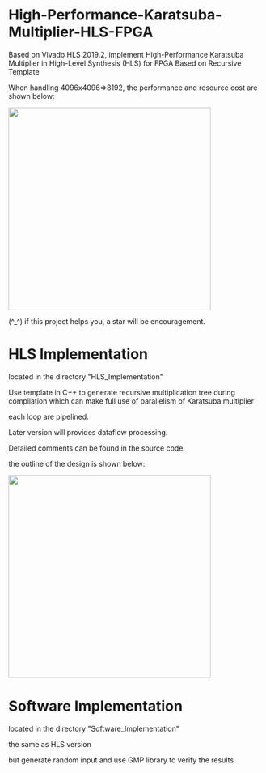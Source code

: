 # High-Performance-Karatsuba-Multiplier-HLS-FPGA
Based on Vivado HLS 2019.2, implement High-Performance Karatsuba Multiplier in High-Level Synthesis (HLS) for FPGA Based on Recursive Template




When handling 4096x4096=>8192, the performance and resource cost are shown below:

<img src="https://github.com/zslwyuan/High-Performance-Karatsuba-Multiplier-HLS-FPGA/blob/master/image/report.png" width="400"> 


(^\_^) if this project helps you, a star will be encouragement. 

# HLS Implementation 

located in the directory "HLS_Implementation"

Use template in C++ to generate recursive multiplication tree during compilation
which can make full use of parallelism of Karatsuba multiplier

each loop are pipelined.

Later version will provides dataflow processing.

Detailed comments can be found in the source code.

the outline of the design is shown below:

<img src="https://github.com/zslwyuan/High-Performance-Karatsuba-Multiplier-HLS-FPGA/blob/master/image/design.png" width="400"> 

# Software Implementation 

located in the directory "Software_Implementation"

the same as HLS version 

but generate random input and use GMP library to verify the results